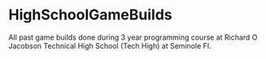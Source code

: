 # HighSchoolGameBuilds
 All past game builds done during 3 year programming course at Richard O Jacobson Technical High School (Tech High) at Seminole Fl.
